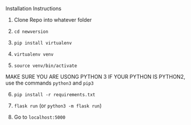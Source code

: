Installation Instructions

1. Clone Repo into whatever folder

2. ```cd newversion```

3. ```pip install virtualenv```

4. ```virtualenv venv```

5. ```source venv/bin/activate```

MAKE SURE YOU ARE USONG PYTHON 3
IF YOUR PYTHON IS PYTHON2, use the commands ```python3``` and ```pip3```

6. ```pip install -r requirements.txt```

7. ```flask run``` (or ```python3 -m flask run```)

8. Go to ```localhost:5000```
